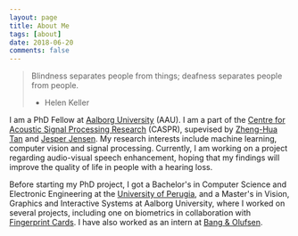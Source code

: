 ```yaml
---
layout: page
title: About Me
tags: [about]
date: 2018-06-20
comments: false
---
```




> Blindness separates people from things; deafness separates people from people.
> - Helen Keller



I am a PhD Fellow at [Aalborg University](https://www.en.aau.dk) (AAU). I am a part of the [Centre for Acoustic Signal Processing Research](http://caspr.es.aau.dk) (CASPR), supevised by [Zheng-Hua Tan](http://kom.aau.dk/~zt/) and [Jesper Jensen](http://kom.aau.dk/~jje/). My research interests include machine learning, computer vision and signal processing. Currently, I am working on a project regarding audio-visual speech enhancement, hoping that my findings will improve the quality of life in people with a hearing loss.

Before starting my PhD project, I got a Bachelor's in Computer Science and Electronic Engineering at the [University of Perugia](https://www.unipg.it/en/), and a Master's in Vision, Graphics and Interactive Systems at Aalborg University, where I worked on several projects, including one on biometrics in collaboration with [Fingerprint Cards](https://www.fingerprints.com). I have also worked as an intern at [Bang & Olufsen](https://www.bang-olufsen.com/en).
